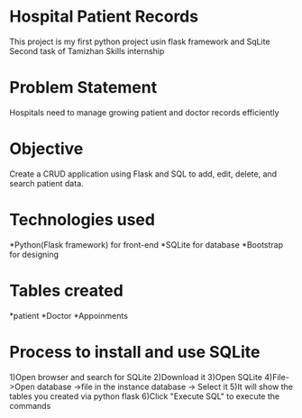 # Hospital Patient Records
This project is my first python project usin flask framework and SqLite
Second task of Tamizhan Skills internship
# Problem Statement
   Hospitals need to manage growing patient and doctor records
 efficiently

# Objective
   Create a CRUD application using Flask and SQL to add, edit,
 delete, and search patient data.

# Technologies used
  *Python(Flask framework) for front-end
  *SQLite for database
  *Bootstrap for designing
# Tables created
  *patient
  *Doctor
  *Appoinments

# Process to install and use SQLite
  1)Open browser and search for SQLite
  2)Download it
  3)Open SQLite
  4)File->Open database ->file in the instance database -> Select it
  5)It will show the tables you created via python flask
  6)Click "Execute SQL" to execute the commands
